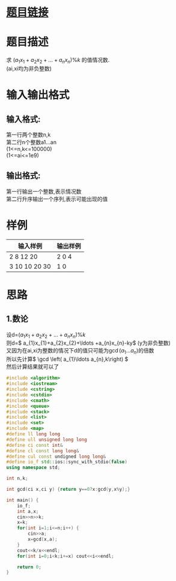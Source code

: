 # [**题目链接**](http://codeforces.com/problemset/problem/1010/C "CF1010C")
# **题目描述**
求 $\left( a_{1}x_{1}+a_{2}x_{2}+\ldots +a_{n}x_{n}\right) \% k$ 的值情况数.   
(ai,xi均为非负整数)
# **输入输出格式**
## 输入格式:
第一行两个整数n,k   
第二行n个整数a1...an   
(1<=n,k<=100000)   
(1<=ai<=1e9)
## 输出格式:
第一行输出一个整数,表示情况数   
第二行升序输出一个序列,表示可能出现的值   

# **样例**
|输入样例|输出样例|
|--------|--------|
|2 8 12 20|2 0 4 |
|3 10 10 20 30|1 0 |

# **思路**
## 1.数论
设d=$\left( a_{1}x_{1}+a_{2}x_{2}+\ldots +a_{n}x_{n}\right) \% k$   
则d=$ a_{1}x_{1}+a_{2}x_{2}+\ldots +a_{n}x_{n}-ky$  (y为非负整数)   
又因为在ai,xi为整数的情况下d的值只可能为$\gcd \left( a_{1}\ldots a_{n}\right)$的倍数   
所以先计算$ \gcd \left( a_{1}\ldots a_{n},k\right) $   
然后计算结果就可以了   
```c++
#include <algorithm>
#include <iostream>
#include <cstring>
#include <cstdio>
#include <cmath>
#include <queue>
#include <stack>
#include <list>
#include <set>
#include <map>
#define ll long long
#define ull unsigned long long
#define ci const int&
#define cl const long long&
#define cul const undigned long long&
#define io_f std::ios::sync_with_stdio(false)
using namespace std;

int n,k;

int gcd(ci x,ci y) {return y==0?x:gcd(y,x%y);}

int main() {
	io_f;
	int a,x;
	cin>>n>>k;
	x=k;
	for(int i=1;i<=n;i++) {
		cin>>a;
		x=gcd(x,a);
	}
	cout<<k/x<<endl;
	for(int i=0;i<k;i+=x) cout<<i<<endl;

	return 0;
}
```